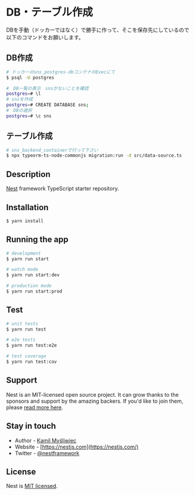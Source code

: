 # DB・テーブル作成
DBを手動（ドッカーではなく）で勝手に作って、そこを保存先にしているので以下のコマンドをお願いします。
## DB作成
```bash
# ドッカーのsns_postgres-dbコンテナのExecにて
$ psql -U postgres

#　DB一覧の表示　snsがないことを確認
postgres=# \l
# snsを作成
postgres=# CREATE DATABASE sns;
#　DBの選択
postgres=# \c sns
```

## テーブル作成
```bash
# sns_backend_containerで行って下さい
$ npx typeorm-ts-node-commonjs migration:run -d src/data-source.ts
```


## Description

[Nest](https://github.com/nestjs/nest) framework TypeScript starter repository.

## Installation

```bash
$ yarn install
```

## Running the app

```bash
# development
$ yarn run start

# watch mode
$ yarn run start:dev

# production mode
$ yarn run start:prod
```

## Test

```bash
# unit tests
$ yarn run test

# e2e tests
$ yarn run test:e2e

# test coverage
$ yarn run test:cov
```

## Support

Nest is an MIT-licensed open source project. It can grow thanks to the sponsors and support by the amazing backers. If you'd like to join them, please [read more here](https://docs.nestjs.com/support).

## Stay in touch

- Author - [Kamil Myśliwiec](https://kamilmysliwiec.com)
- Website - [https://nestjs.com](https://nestjs.com/)
- Twitter - [@nestframework](https://twitter.com/nestframework)

## License

Nest is [MIT licensed](LICENSE).
